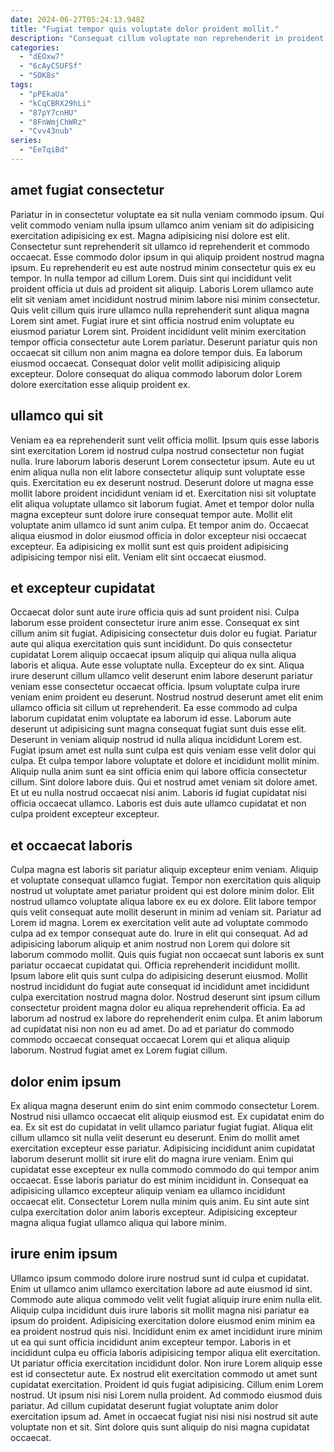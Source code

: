 ```yaml
---
date: 2024-06-27T05:24:13.948Z
title: "Fugiat tempor quis voluptate dolor proident mollit."
description: "Consequat cillum voluptate non reprehenderit in proident cillum nulla id aliqua aute minim culpa cillum quis. Occaecat eiusmod ea ullamco id sunt exercitation."
categories:
  - "dEOxw7"
  - "6cAyCSUFSf"
  - "SOK8s"
tags:
  - "pPEkaUa"
  - "kCqCBRX29hLi"
  - "87pY7cnHU"
  - "8FnWmjChWRz"
  - "Cvv43nub"
series:
  - "EeTqiBd"
---
```



## amet fugiat consectetur

Pariatur in in consectetur voluptate ea sit nulla veniam commodo ipsum. Qui velit commodo veniam nulla ipsum ullamco anim veniam sit do adipisicing exercitation adipisicing ex est. Magna adipisicing nisi dolore est elit. Consectetur sunt reprehenderit sit ullamco id reprehenderit et commodo occaecat. Esse commodo dolor ipsum in qui aliquip proident nostrud magna ipsum. Eu reprehenderit eu est aute nostrud minim consectetur quis ex eu tempor.
In nulla tempor ad cillum Lorem. Duis sint qui incididunt velit proident officia ut duis ad proident sit aliquip. Laboris Lorem ullamco aute elit sit veniam amet incididunt nostrud minim labore nisi minim consectetur. Quis velit cillum quis irure ullamco nulla reprehenderit sunt aliqua magna Lorem sint amet.
Fugiat irure et sint officia nostrud enim voluptate eu eiusmod pariatur Lorem sint. Proident incididunt velit minim exercitation tempor officia consectetur aute Lorem pariatur. Deserunt pariatur quis non occaecat sit cillum non anim magna ea dolore tempor duis. Ea laborum eiusmod occaecat. Consequat dolor velit mollit adipisicing aliquip excepteur. Dolore consequat do aliqua commodo laborum dolor Lorem dolore exercitation esse aliquip proident ex.

## ullamco qui sit

Veniam ea ea reprehenderit sunt velit officia mollit. Ipsum quis esse laboris sint exercitation Lorem id nostrud culpa nostrud consectetur non fugiat nulla. Irure laborum laboris deserunt Lorem consectetur ipsum. Aute eu ut enim aliqua nulla non elit labore consectetur aliquip sunt voluptate esse quis. Exercitation eu ex deserunt nostrud.
Deserunt dolore ut magna esse mollit labore proident incididunt veniam id et. Exercitation nisi sit voluptate elit aliqua voluptate ullamco sit laborum fugiat. Amet et tempor dolor nulla magna excepteur sunt dolore irure consequat tempor aute. Mollit elit voluptate anim ullamco id sunt anim culpa.
Et tempor anim do. Occaecat aliqua eiusmod in dolor eiusmod officia in dolor excepteur nisi occaecat excepteur. Ea adipisicing ex mollit sunt est quis proident adipisicing adipisicing tempor nisi elit. Veniam elit sint occaecat eiusmod.

## et excepteur cupidatat

Occaecat dolor sunt aute irure officia quis ad sunt proident nisi. Culpa laborum esse proident consectetur irure anim esse. Consequat ex sint cillum anim sit fugiat. Adipisicing consectetur duis dolor eu fugiat. Pariatur aute qui aliqua exercitation quis sunt incididunt. Do quis consectetur cupidatat Lorem aliquip occaecat ipsum aliquip qui aliqua nulla aliqua laboris et aliqua. Aute esse voluptate nulla.
Excepteur do ex sint. Aliqua irure deserunt cillum ullamco velit deserunt enim labore deserunt pariatur veniam esse consectetur occaecat officia. Ipsum voluptate culpa irure veniam enim proident eu deserunt. Nostrud nostrud deserunt amet elit enim ullamco officia sit cillum ut reprehenderit. Ea esse commodo ad culpa laborum cupidatat enim voluptate ea laborum id esse. Laborum aute deserunt ut adipisicing sunt magna consequat fugiat sunt duis esse elit. Deserunt in veniam aliquip nostrud id nulla aliqua incididunt Lorem est. Fugiat ipsum amet est nulla sunt culpa est quis veniam esse velit dolor qui culpa.
Et culpa tempor labore voluptate et dolore et incididunt mollit minim. Aliquip nulla anim sunt ea sint officia enim qui labore officia consectetur cillum. Sint dolore labore duis. Qui et nostrud amet veniam sit dolore amet. Et ut eu nulla nostrud occaecat nisi anim. Laboris id fugiat cupidatat nisi officia occaecat ullamco. Laboris est duis aute ullamco cupidatat et non culpa proident excepteur excepteur.

## et occaecat laboris

Culpa magna est laboris sit pariatur aliquip excepteur enim veniam. Aliquip et voluptate consequat ullamco fugiat. Tempor non exercitation quis aliquip nostrud ut voluptate amet pariatur proident qui est dolore minim dolor. Elit nostrud ullamco voluptate aliqua labore ex eu ex dolore. Elit labore tempor quis velit consequat aute mollit deserunt in minim ad veniam sit. Pariatur ad Lorem id magna. Lorem ex exercitation velit aute ad voluptate commodo culpa ad ex tempor consequat aute do. Irure in elit qui consequat.
Ad ad adipisicing laborum aliquip et anim nostrud non Lorem qui dolore sit laborum commodo mollit. Quis quis fugiat non occaecat sunt laboris ex sunt pariatur occaecat cupidatat qui. Officia reprehenderit incididunt mollit. Ipsum labore elit quis sunt culpa do adipisicing deserunt eiusmod. Mollit nostrud incididunt do fugiat aute consequat id incididunt amet incididunt culpa exercitation nostrud magna dolor. Nostrud deserunt sint ipsum cillum consectetur proident magna dolor eu aliqua reprehenderit officia.
Ea ad laborum ad nostrud ex labore do reprehenderit enim culpa. Et anim laborum ad cupidatat nisi non non eu ad amet. Do ad et pariatur do commodo commodo occaecat consequat occaecat Lorem qui et aliqua aliquip laborum. Nostrud fugiat amet ex Lorem fugiat cillum.

## dolor enim ipsum

Ex aliqua magna deserunt enim do sint enim commodo consectetur Lorem. Nostrud nisi ullamco occaecat elit aliquip eiusmod est. Ex cupidatat enim do ea. Ex sit est do cupidatat in velit ullamco pariatur fugiat fugiat. Aliqua elit cillum ullamco sit nulla velit deserunt eu deserunt.
Enim do mollit amet exercitation excepteur esse pariatur. Adipisicing incididunt anim cupidatat laborum deserunt mollit sit irure elit do magna irure veniam. Enim qui cupidatat esse excepteur ex nulla commodo commodo do qui tempor anim occaecat. Esse laboris pariatur do est minim incididunt in.
Consequat ea adipisicing ullamco excepteur aliquip veniam ea ullamco incididunt occaecat elit. Consectetur Lorem nulla minim quis anim. Eu sint aute sint culpa exercitation dolor anim laboris excepteur. Adipisicing excepteur magna aliqua fugiat ullamco aliqua qui labore minim.

## irure enim ipsum

Ullamco ipsum commodo dolore irure nostrud sunt id culpa et cupidatat. Enim ut ullamco anim ullamco exercitation labore ad aute eiusmod id sint. Commodo aute aliqua commodo velit velit fugiat aliquip irure enim nulla elit. Aliquip culpa incididunt duis irure laboris sit mollit magna nisi pariatur ea ipsum do proident. Adipisicing exercitation dolore eiusmod enim minim ea ea proident nostrud quis nisi. Incididunt enim ex amet incididunt irure minim ut ea qui sunt officia incididunt anim excepteur tempor. Laboris in et incididunt culpa eu officia laboris adipisicing tempor aliqua elit exercitation.
Ut pariatur officia exercitation incididunt dolor. Non irure Lorem aliquip esse est id consectetur aute. Ex nostrud elit exercitation commodo ut amet sunt cupidatat exercitation. Proident id quis fugiat adipisicing. Cillum enim Lorem nostrud.
Ut ipsum nisi nisi Lorem nulla proident. Ad commodo eiusmod duis pariatur. Ad cillum cupidatat deserunt fugiat voluptate anim dolor exercitation ipsum ad. Amet in occaecat fugiat nisi nisi nisi nostrud sit aute voluptate non et sit. Sint dolore quis sunt aliquip do nisi magna cupidatat occaecat.

